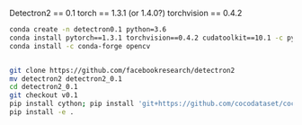 Detectron2 == 0.1
torch == 1.3.1	(or 1.4.0?)
torchvision == 0.4.2

```bash
conda create -n detectron0.1 python=3.6
conda install pytorch==1.3.1 torchvision==0.4.2 cudatoolkit==10.1 -c pytorch
conda install -c conda-forge opencv


git clone https://github.com/facebookresearch/detectron2
mv detectron2 detectron2_0.1
cd detectron2_0.1
git checkout v0.1
pip install cython; pip install 'git+https://github.com/cocodataset/cocoapi.git#subdirectory=PythonAPI'
pip install -e .
```
